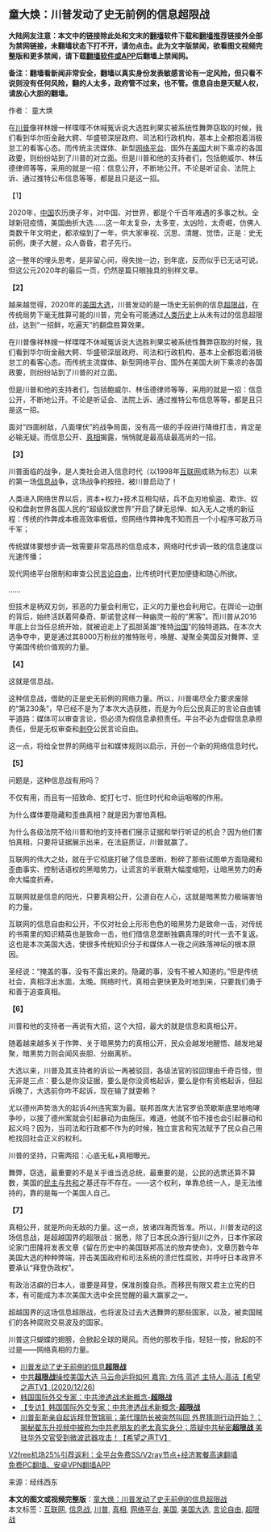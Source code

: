  <h2>童大焕：川普发动了史无前例的信息超限战</h2> <p class="notice"><b>大陆网友注意：本文中的链接除此处和文末的<a href="https://github.com/bannedbook/fanqiang" >翻墙</a>软件下载和<a href="https://github.com/killgcd/justmysocks/blob/master/README.md">翻墙推荐</a>链接外全部为禁网链接，未翻墙状态下打不开，请勿点击。此为文字版禁闻，欲看图文视频完整版和更多禁闻，请下载<a href="https://github.com/bannedbook/fanqiang">翻墙软件或APP</a>后翻墙上禁闻网。</p><p>备注：翻墙看新闻非常安全，翻墙以真实身份发表敏感言论有一定风险，但只看不说则没有任何风险，翻的人太多，政府管不过来，也不管。信息自由是天赋人权，请放心大胆的翻墙。</b></p>  <div class="entry"> <p>作者： 童大焕</p> <p id="summary">在<a href="https://www.bannedbook.org/bnews/tag/%e5%b7%9d%e6%99%ae/" class="st_tag internal_tag" rel="tag" title="标签 川普 下的日志">川普</a>像祥林嫂一样喋喋不休喊冤诉说大选胜利果实被系统性舞弊窃取的时候，我们看到华尔街金融大鳄、华盛顿深层政府、司法和行政机构，基本上全都抱着消极怠工的看客心态。而传统主流媒体、新型<a href="https://www.bannedbook.org/bnews/tag/%E7%BD%91%E7%BB%9C%E5%B9%B3%E5%8F%B0/" class="st_tag internal_tag" rel="tag" title="标签 网络平台 下的日志">网络平台</a>、国外在<a href="https://www.bannedbook.org/bnews/tag/%e7%be%8e%e5%9b%bd/" class="st_tag internal_tag" rel="tag" title="标签 美国 下的日志">美国</a>大树下乘凉的各国政要，则纷纷站到了川普的对立面。但是川普和他的支持者们，包括鲍威尔、林伍德律师等等，采用的就是一招：信息公开，不断地公开。不论是听证会、法院上诉、通过推特公布信息等等，都是且只是这一招。</p> <p id="conimg">【1】</p> <p>2020年，<span class='wp_keywordlink_affiliate'><a href="https://www.bannedbook.org/" title="中国" target="_blank">中国</a></span>农历庚子年，对中国、对世界，都是个千百年难遇的多事之秋。全球新冠疫情，美国曲折大选&#8230;&#8230;这一年太复杂，太多变，太凶险，太奇崛，仿佛人类数千年文明史，都浓缩到了一年，供大家审视、沉思、清醒、觉悟，正是：史无前例，庚子大醒，众人昏昏，君子先行。</p> <p>这一整年的埋头思考，是非留心间，得失抛一边，到年底，反而似乎已无话可说。但这公元2020年的最后一页，仍然是篇只眼独具的别样文章。</p> <p><strong>【2】</strong></p> <p>越来越觉得，2020年的<a href="https://www.bannedbook.org/bnews/tag/%e7%be%8e%e5%9b%bd%e5%a4%a7%e9%80%89/" class="st_tag internal_tag" rel="tag" title="标签 美国大选 下的日志">美国大选</a>，川普发动的是一场史无前例的信息<a href="https://www.bannedbook.org/bnews/tag/%E8%B6%85%E9%99%90%E6%88%98/" class="st_tag internal_tag" rel="tag" title="标签 超限战 下的日志">超限战</a>，在传统局势下毫无胜算可能的川普，完全有可能通过<span class='wp_keywordlink'><a href="https://www.bannedbook.org/forum3/topic1750.html" title="考古学禁区-被掩藏的人类历史" target="_blank">人类历史</a></span>上从未有过的信息超限战，达到“一招鲜，吃遍天”的翻盘胜算效果。</p> <p>在川普像祥林嫂一样喋喋不休喊冤诉说大选胜利果实被系统性舞弊窃取的时候，我们看到华尔街金融大鳄、华盛顿深层政府、司法和行政机构，基本上全都抱着消极怠工的看客心态。而传统主流媒体、新型网络平台、国外在美国大树下乘凉的各国政要，则纷纷站到了川普的对立面。</p> <p>但是川普和他的支持者们，包括鲍威尔、林伍德律师等等，采用的就是一招：信息公开，不断地公开。不论是听证会、法院上诉、通过推特公布信息等等，都是且只是这一招。</p> <p>面对“四面树敌，八面埋伏”的战争局面，没有高一级的手段进行降维打击，肯定是必输无疑。而信息公开、<a href="https://www.bannedbook.org/bnews/tag/%e7%9c%9f%e7%9b%b8/" class="st_tag internal_tag" rel="tag" title="标签 真相 下的日志">真相</a>揭露，悄悄就是最高级最高尚的一招。</p>  <p><strong>【3】</strong></p> <p>川普面临的战争，是人类社会进入信息时代（以1998年<a href="https://www.bannedbook.org/bnews/tag/%e4%ba%92%e8%81%94%e7%bd%91/" class="st_tag internal_tag" rel="tag" title="标签 互联网 下的日志">互联网</a>成熟为标志）以来的第一场<a href="https://www.bannedbook.org/bnews/tag/%E4%BF%A1%E6%81%AF%E6%88%98/" class="st_tag internal_tag" rel="tag" title="标签 信息战 下的日志">信息战</a>争，这场战争的按扭，被川普启动了！</p> <p>人类进入网络世界以后，资本+权力+技术互相勾结，兵不血刃地偷盗、欺诈、奴役和盘剥世界各国人民的“超级奴隶世界”开启了肆无忌惮、如入无人之境的新征程：传统的作弊成本极高效率极低，但网络作弊神鬼不知而且一个小程序可敌万马千军；</p> <p>传统媒体要想步调一致需要非常高昂的信息成本，网络时代步调一致的信息速度以光速传播；</p> <p>现代网络平台限制和审查公民<a href="https://www.bannedbook.org/bnews/tag/%e8%a8%80%e8%ae%ba%e8%87%aa%e7%94%b1/" class="st_tag internal_tag" rel="tag" title="标签 言论自由 下的日志">言论自由</a>，比传统时代更加便捷和随心所欲。</p> <p>&#8230;&#8230;</p> <p>但技术是柄双刃剑，邪恶的力量会利用它，正义的力量也会利用它。在舆论一边倒的背后，始终活跃着阿桑奇、斯诺登这样一种幽灵一般的“黑客”。而川普从2016年底上台当任总统开始，就被迫走上了孤胆英雄“推特<span class='wp_keywordlink'><a href="https://www.bannedbook.org/forum24/topic8925.html" title="《治国大道》" target="_blank">治国</a></span>”的独特道路。在本次大选争夺中，更是通过其8000万粉丝的推特账号，唤醒、凝聚全美国反对舞弊、坚守美国传统价值观的力量。</p> <p><strong>【4】</strong></p> <p>这就是信息战。</p> <p>这种信息战，借助的正是史无前例的网络力量。所以，川普竭尽全力要求废除的“第230条”，早已经不是为了本次大选获胜，而是为今后公民真正的言论自由铺平道路：媒体可以审查言论，但必须为假信息承担责任。平台不必为虚假信息承担责任，但是无权审查和<span class='wp_keywordlink'><a href="https://www.bannedbook.org/forum2/topic21.html" title="《剥夺》 黄建民 著" target="_blank">剥夺</a></span>公民言论自由。</p>  <p>这一点，将给全世界的网络平台和媒体规则以启示，开创一个新的网络信息时代。</p> <p><strong>【5】</strong></p> <p>问题是，这种信息战有用吗？</p> <p>不仅有用，而且有一招致命、蛇打七寸、扼住时代和命运咽喉的作用。</p> <p>为什么媒体要隐藏和歪曲真相？就是因为害怕真相。</p> <p>为什么各级法院不给川普和他的支持者们展示证据和举行听证的机会？因为他们害怕真相，只要将证据展示出来，在法庭质证，川普就赢了。</p> <p>互联网的伟大之处，就在于它彻底打破了信息垄断，粉碎了那些试图单方面隐藏和歪曲事实、控制话语权的黑暗势力，让谎言的半衰期大幅度缩短，让暗黑势力的寿命大幅度折寿。</p> <p>互联网就是信息的阳光，只要真相公开，公道自在人心，这就是暗黑势力极端害怕的力量。</p> <p>互联网的信息自由和公开，不仅对社会上形形色色的暗黑势力是致命一击，对传统的书斋里的知识精英也是致命一击，他们借信息垄断独霸真理的时代一去不复返。这也是本次美国大选，使很多传统知识分子和媒体人一夜之间跌落神坛的根本原因。</p> <p>圣经说：“掩盖的事，没有不露出来的。隐藏的事，没有不被人知道的。”但是传统社会，真相浮出水面，太晚。网络时代，真相会更快更及时地到来，只要我们勇于和善于追查真相。</p>  <p><strong>【6】</strong></p> <p>川普和他的支持者一再说有大招，这个大招，最大的就是信息和真相公开。</p> <p>随着越来越多关于作弊、关于暗黑势力的真相公开，民众会越发地醒悟、越发地凝聚，暗黑势力则会闻风丧胆、分崩离析。</p> <p>大选以来，川普及其支持者的诉讼一再被驳回，各级法官的驳回理由千奇百怪，但无非是三点：要么是你没证据，要么是你没资格起诉，要么是你有资格起诉，但起诉晚了，大选前你咋不起诉，现在输了就耍赖？</p> <p>尤以德州声势浩大的起诉4州违宪案为最。联邦首席大法官罗伯茨歇斯底里地咆哮争吵，以接了德州案就会引起暴动为由施压。难道，他就不怕不接也会引起暴动和起义吗？因为，当司法和行政都不作为的时候，独立宣言和宪法赋予了民众自己用枪找回社会正义的权利。</p> <p>川普的坚持，只需两招：心底无私+真相曝光。</p> <p>舞弊，窃选，最重要的不是关乎谁当选总统，最重要的是，公民的选票还算不算数，美国的<span class='wp_keywordlink'><a href="https://www.bannedbook.org/forum2/topic1590.html" title="袁红冰《民主与共和》" target="_blank">民主与共和</a></span>之基还存不存在。——这个权利，单靠总统一人，是无法维持的，靠的是每一个美国人自己。</p> <p><strong>【7】</strong></p> <p>真相公开，就是所向无敌的力量。这一点，放诸四海而皆准。所以，川普发动的这场信息战，是超越国界的超限战：据悉，除了日本民众游行挺川之外，日本作家政论家门田隆将发表文章《留在历史中的美国联邦高法的放弃使命》，文章历数今年美国大选的种种弊端，抨击美国政府和司法系统的溃烂性腐败，并呼吁日本政界不要承认“拜登伪政权”。</p> <p>有政治洁癖的日本人，谁要是拜登，保准剖腹自杀。而移民有限又君主立宪的日本，有可能成为本次美国大选中全民觉醒的最大赢家之一。</p>  <p>超越国界的这场信息超限战，也将波及过去大选舞弊的那些国家，以及，被卖国贼们的各种腐败交易波及的国家。</p> <p>川普这只蝴蝶的翅膀，会掀起全球的飓风。而他的那枚手指，轻轻一按，掀起的不过是——网络真相的力量。</p> <ul class='op-related-articles' title='相关阅读'> <li><a href='https://www.bannedbook.org/bnews/cbnews/20210101/1458717.html' target='_blank'>川普发动了史无前例的信息<b>超限战</b></a></li> <li><a href='https://www.bannedbook.org/bnews/cbnews/20201227/1455751.html' target='_blank'>中共<b>超限战</b>操控美国大选   马云命运将如何  嘉宾: 方伟 蓝述 主持人:高洁【希望之声TV】(2020/12/26)</a></li> <li><a href='https://www.bannedbook.org/bnews/bannedvideo/20201226/1455371.html' target='_blank'>韩国国际外交专家：中共渗透战术新概念-<b>超限战</b></a></li> <li><a href='https://www.bannedbook.org/bnews/bannedvideo/20201226/1455017.html' target='_blank'>【专访】韩国国际外交专家：中共渗透战术新概念-<b>超限战</b></a></li> <li><a href='https://www.bannedbook.org/bnews/cbnews/20201209/1444461.html' target='_blank'>川普彭斯亲自起诉拜登贺锦丽；美代理防长被突然叫回 外界猜测行动开始？；揭秘翟东升视频中被称为中共老朋友的老太真实身分；质疑中共秘密<b>超限战</b> 美驻华外交官受到微波武器攻击！【希望之声TV】</a></li> </ul> <p class="texttj"> <a href="https://www.bannedbook.org/forum23/topic22702.html" target="_blank">V2free机场25%引荐返利：全平台免费SS/V2ray节点+经济套餐高速翻墙</a><br/> <a href="https://github.com/bannedbook/fanqiang/wiki/%E7%A6%81%E9%97%BB%E7%BD%91%E5%AE%89%E5%8D%93%E7%BF%BB%E5%A2%99%E6%96%B0%E9%97%BBAPP" target="_blank">免费PC翻墙、安卓VPN翻墙APP</a></p><p> 来源：经纬西东 </p><a name='sharetosocial'></a>       <div><b>本文的图文或视频完整版</b>：<a href='https://www.bannedbook.org/bnews/comments/20210101/1458918.html'>童大焕：川普发动了史无前例的信息超限战</a></div>  </div><!--END ENTRY--> <div class="postfooter"> <div>本文标签：<a href="https://www.bannedbook.org/bnews/tag/%e4%ba%92%e8%81%94%e7%bd%91/" rel="tag">互联网</a>, <a href="https://www.bannedbook.org/bnews/tag/%E4%BF%A1%E6%81%AF%E6%88%98/" rel="tag">信息战</a>, <a href="https://www.bannedbook.org/bnews/tag/%e5%b7%9d%e6%99%ae/" rel="tag">川普</a>, <a href="https://www.bannedbook.org/bnews/tag/%e7%9c%9f%e7%9b%b8/" rel="tag">真相</a>, <a href="https://www.bannedbook.org/bnews/tag/%E7%BD%91%E7%BB%9C%E5%B9%B3%E5%8F%B0/" rel="tag">网络平台</a>, <a href="https://www.bannedbook.org/bnews/tag/%e7%be%8e%e5%9b%bd/" rel="tag">美国</a>, <a href="https://www.bannedbook.org/bnews/tag/%e7%be%8e%e5%9b%bd%e5%a4%a7%e9%80%89/" rel="tag">美国大选</a>, <a href="https://www.bannedbook.org/bnews/tag/%e8%a8%80%e8%ae%ba%e8%87%aa%e7%94%b1/" rel="tag">言论自由</a>, <a href="https://www.bannedbook.org/bnews/tag/%E8%B6%85%E9%99%90%E6%88%98/" rel="tag">超限战</a></div>  </div><!--END POSTFOOTER--> 